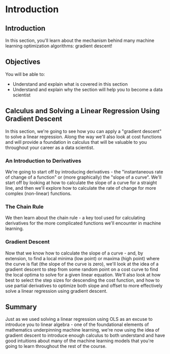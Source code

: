 
# Introduction

## Introduction
In this section, you'll learn about the mechanism behind many machine learning optimization algorithms: gradient descent!

## Objectives
You will be able to:
* Understand and explain what is covered in this section
* Understand and explain why the section will help you to become a data scientist

## Calculus and Solving a Linear Regression Using Gradient Descent

In this section, we're going to see how you can apply a "gradient descent" to solve a linear regression. Along the way we'll also look at cost functions and will provide a foundation in calculus that will be valuable to you throughout your career as a data scientist.

### An Introduction to Derivatives

We're going to start off by introducing derivatives - the "instantaneous rate of change of a function" or (more graphically) the "slope of a curve". We'll start off by looking at how to calculate the slope of a curve for a straight line, and then we'll explore how to calculate the rate of change for more complex (non-linear) functions.

### The Chain Rule

We then learn about the chain rule - a key tool used for calculating derivatives for the more complicated functions we'll encounter in machine learning.

### Gradient Descent

Now that we know how to calculate the slope of a curve - and, by extension, to find a local minima (low point) or maxima (high point) where the curve is flat (the slope of the curve is zero), we'll look at the idea of a gradient descent to step from some random point on a cost curve to find the local optima to solve for a given linear equation. We'll also look at how best to select the step sizes for descending the cost function, and how to use partial derivatives to optimize both slope and offset to more effectively solve a linear regression using gradient descent.


## Summary

Just as we used solving a linear regression using OLS as an excuse to introduce you to linear algebra - one of the foundational elements of mathematics underpinning machine learning, we're now using the idea of gradient descent to introduce enough calculus to both understand and have good intuitions about many of the machine learning models that you're going to learn throughout the rest of the course.


